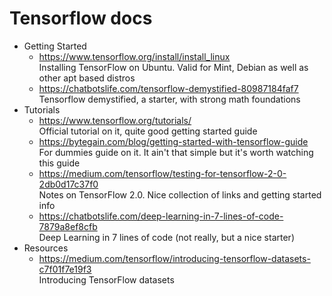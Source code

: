 # Tensorflow docs
- Getting Started
  - https://www.tensorflow.org/install/install_linux<br>
    Installing TensorFlow on Ubuntu. Valid for Mint, Debian as well as other apt based distros
  - https://chatbotslife.com/tensorflow-demystified-80987184faf7<br>
    Tensorflow demystified, a starter, with strong math foundations
- Tutorials
  - https://www.tensorflow.org/tutorials/<br>
    Official tutorial on it, quite good getting started guide
  - https://bytegain.com/blog/getting-started-with-tensorflow-guide<br>
    For dummies guide on it. It ain't that simple but it's worth watching this guide
  - https://medium.com/tensorflow/testing-for-tensorflow-2-0-2db0d17c37f0<br>
    Notes on TensorFlow 2.0.  Nice collection of links and getting started info
  - https://chatbotslife.com/deep-learning-in-7-lines-of-code-7879a8ef8cfb<br>
    Deep Learning in 7 lines of code (not really, but a nice starter)
- Resources
  - https://medium.com/tensorflow/introducing-tensorflow-datasets-c7f01f7e19f3<br>
    Introducing TensorFlow datasets
